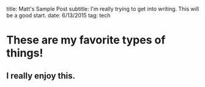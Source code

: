 title: Matt's Sample Post
subtitle: I'm really trying to get into writing. This will be a good start.
date: 6/13/2015
tag: tech

# These are my favorite types of things!
## I really enjoy this.